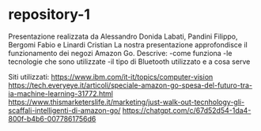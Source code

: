 # repository-1
Presentazione realizzata da Alessandro Donida Labati, Pandini Filippo, Bergomi Fabio e Linardi Cristian
La nostra presentazione approfondisce il funzionamento dei negozi Amazon Go. 
Descrive:
  -come funziona
  -le tecnologie che sono utilizzate
  -il tipo di Bluetooth utilizzato e a cosa serve

  
Siti utilizzati:
https://www.ibm.com/it-it/topics/computer-vision
https://tech.everyeye.it/articoli/speciale-amazon-go-spesa-del-futuro-tra-ia-machine-learning-31772.html
https://www.thismarketerslife.it/marketing/just-walk-out-tecnhology-gli-scaffali-intelligenti-di-amazon-go/
https://chatgpt.com/c/67d52d54-1da4-800f-b4b6-0077861756d6


